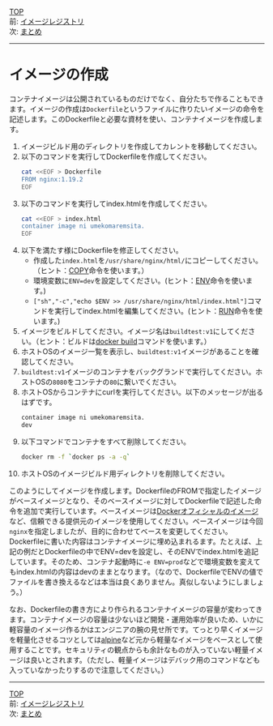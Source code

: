 [TOP](../README.md)   
前: [イメージレジストリ](./image-registry.md)  
次: [まとめ](./image-summary.md)  

---


# イメージの作成

コンテナイメージは公開されているものだけでなく、自分たちで作ることもできます。イメージの作成は``Dockerfile``というファイルに作りたいイメージの命令を記述します。このDockerfileと必要な資材を使い、コンテナイメージを作成します。

1. イメージビルド用のディレクトリを作成してカレントを移動してください。
2. 以下のコマンドを実行してDockerfileを作成してください。
   ``` sh
   cat <<EOF > Dockerfile
   FROM nginx:1.19.2
   EOF
   ```
3. 以下のコマンドを実行してindex.htmlを作成してください。
   ``` sh
   cat <<EOF > index.html
   container image ni umekomaremsita. 
   EOF
   ```
4. 以下を満たす様にDockerfileを修正してください。
   - 作成した``index.html``を``/usr/share/nginx/html/``にコピーしてください。（ヒント：[COPY](https://docs.docker.jp/engine/reference/builder.html#copy)命令を使います。）
   - 環境変数に``ENV=dev``を設定してください。(ヒント：[ENV](https://docs.docker.jp/engine/reference/builder.html#env)命令を使います。)
   - ``["sh","-c","echo $ENV >> /usr/share/nginx/html/index.html"]``コマンドを実行してindex.htmlを編集してください。(ヒント：[RUN](https://docs.docker.jp/engine/reference/builder.html#run)命令を使います。)
5. イメージをビルドしてください。イメージ名は``buildtest:v1``にしてください。（ヒント：ビルドは[docker build](https://docs.docker.jp/engine/reference/commandline/build.html)コマンドを使います。）
6. ホストOSのイメージ一覧を表示し、``buildtest:v1``イメージがあることを確認してください。
7. ``buildtest:v1``イメージのコンテナをバックグランドで実行してください。ホストOSの``8080``をコンテナの``80``に繋いでください。
8. ホストOSからコンテナにcurlを実行してください。以下のメッセージが出るはずです。
   ``` sh
   container image ni umekomaremsita. 
   dev
   ```
9. 以下コマンドでコンテナをすべて削除してください。
    ``` sh
    docker rm -f `docker ps -a -q`
    ```
10. ホストOSのイメージビルド用ディレクトリを削除してください。

このようにしてイメージを作成します。DockerfileのFROMで指定したイメージがベースイメージとなり、そのベースイメージに対してDockerfileで記述した命令を追加で実行しています。ベースイメージは[Dockerオフィシャルのイメージ](https://hub.docker.com/search?type=image&image_filter=official)など、信頼できる提供元のイメージを使用してください。ベースイメージは今回``nginx``を指定しましたが、目的に合わせてベースを変更してください。Dockerfileに書いた内容はコンテナイメージに埋め込まれるます。たとえば、上記の例だとDockerfileの中でENV=devを設定し、そのENVでindex.htmlを追記しています。そのため、コンテナ起動時に``-e ENV=prod``などで環境変数を変えてもindex.htmlの内容はdevのままとなります。（なので、DockerfileでENVの値でファイルを書き換えるなどは本当は良くありません。真似しないようにしましょう。）

なお、Dockerfileの書き方により作られるコンテナイメージの容量が変わってきます。コンテナイメージの容量は少ないほど開発・運用効率が良いため、いかに軽容量のイメージ作るかはエンジニアの腕の見せ所です。てっとり早くイメージを軽量化させるコツとしては[alpine](https://hub.docker.com/_/alpine)など元から軽量なイメージをベースとして使用することです。セキュリティの観点からも余計なものが入っていない軽量イメージは良いとされます。（ただし、軽量イメージはデバック用のコマンドなども入っていなかったりするので注意してください。）

---

[TOP](../README.md)   
前: [イメージレジストリ](./image-registry.md)  
次: [まとめ](./image-summary.md)  
